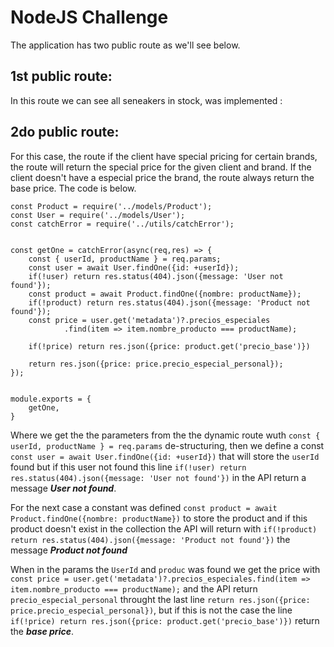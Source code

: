 # **NodeJS Challenge**

The application has two public route as we'll see below.

## 1st public route:

In this route we can see all seneakers in stock, was implemented :



## 2do public route:

For this case, the route if the client have special pricing for certain brands, the route will 
return the special price for the given client and brand. If the client doesn't have a especial 
price the brand, the route always return the base price. The code is below.

```
const Product = require('../models/Product');
const User = require('../models/User');
const catchError = require('../utils/catchError');


const getOne = catchError(async(req,res) => {
    const { userId, productName } = req.params;
    const user = await User.findOne({id: +userId});
    if(!user) return res.status(404).json({message: 'User not found'});
    const product = await Product.findOne({nombre: productName});
    if(!product) return res.status(404).json({message: 'Product not found'});
    const price = user.get('metadata')?.precios_especiales
            .find(item => item.nombre_producto === productName);
   
    if(!price) return res.json({price: product.get('precio_base')})

    return res.json({price: price.precio_especial_personal});
});


module.exports = {
    getOne,
}
```
Where we get the the parameters from the the dynamic route wuth
`const { userId, productName } = req.params` de-structuring, then 
we define a const `const user = await User.findOne({id: +userId})` 
that will store the `userId` found but if this user not found 
this line `if(!user) return res.status(404).json({message: 'User not found'})` 
in the API return a message ***User not found***.

For the next case a constant was defined 
`const product = await Product.findOne({nombre: productName})` to store the product
and if this product doesn't exist in the collection the API will return with 
`if(!product) return res.status(404).json({message: 'Product not found'})` the message
***Product not found***

When in the params the `UserId` and `produc` was found we get the price with
`const price = user.get('metadata')?.precios_especiales.find(item => item.nombre_producto === productName);`
and the API return `precio_especial_personal` throught the last line
`return res.json({price: price.precio_especial_personal})`, but if this is not the case
the line `if(!price) return res.json({price: product.get('precio_base')})` return the 
***base price***.



